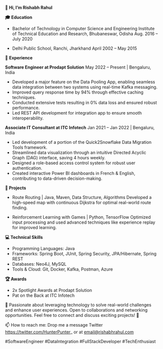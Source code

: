 **👋 Hi, I’m Rishabh Rahul**
<!--📞 8458015084 | 📧 email@rishabhrahul.com 
--->
**🎓 Education**
- Bachelor of Technology in Computer Science and Engineering
  Institute of Technical Education and Research, Bhubaneswar, Odisha
  Aug. 2016 – July 2020
  
- Delhi Public School, Ranchi, Jharkhand
  April 2002 – May 2015


  

💼 **Experience**

**Software Engineer at Prodapt Solution**
May 2022 – Present | Bengaluru, India
- Developed a major feature on the Data Pooling App, enabling seamless data integration between two systems using real-time Kafka messaging.
- Improved query response time by 94% through effective caching techniques.
- Conducted extensive tests resulting in 0% data loss and ensured robust performance.
- Led REST API development for integration app to ensure smooth interoperability.

**Associate IT Consultant at ITC Infotech**
Jan 2021 – Jan 2022 | Bengaluru, India
- Led development of a portion of the Quick2Snowflake Data Migration Tools framework.
- Streamlined data visualization through an intuitive Directed Acyclic Graph (DAG) interface, saving 4 hours weekly.
- Designed a role-based access control system for robust user authentication.
- Created interactive Power BI dashboards in French & English, contributing to data-driven decision-making.

**🚀 Projects**
- Route Routing | Java, Maven, Data Structure, Algorithms
  Developed a high-speed map with continuous Dijkstra for optimal real-world route finding.

- Reinforcement Learning with Games | Python, TensorFlow
  Optimized input processing and used advanced techniques like experience replay for improved learning.  

**💻 Technical Skills**
- Programming Languages: Java
- Frameworks: Spring Boot, JUnit, Spring Security, JPA/Hibernate, Spring REST
- Databases: Neo4J, MySQL
- Tools & Cloud: Git, Docker, Kafka, Postman, Azure

**🏆 Awards**
- 2x Spotlight Awards at Prodapt Solution
- Pat on the Back at ITC Infotech

🌱 Passionate about leveraging technology to solve real-world challenges and enhance user experiences. Open to collaborations and networking opportunities. Feel free to connect and discuss exciting projects! 🤝

📫 How to reach me: Drop me a message Twitter https://twitter.com/HunterPunter_  or at email@rishabhrahul.com

#SoftwareEngineer #DataIntegration #FullStackDeveloper #TechEnthusiast


<!---
rishabhrahulcom/rishabhrahulcom is a ✨ unique ✨ repository because its `README.md` (this file) appears on your GitHub profile.
You can click the Preview link to take a look at your changes.
--->
